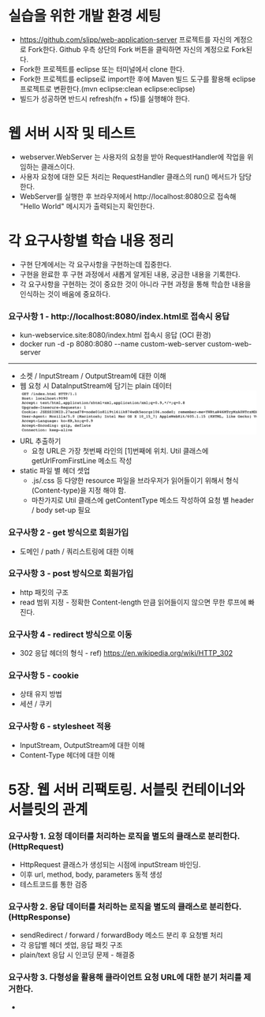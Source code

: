 # 실습을 위한 개발 환경 세팅
* https://github.com/slipp/web-application-server 프로젝트를 자신의 계정으로 Fork한다. Github 우측 상단의 Fork 버튼을 클릭하면 자신의 계정으로 Fork된다.
* Fork한 프로젝트를 eclipse 또는 터미널에서 clone 한다.
* Fork한 프로젝트를 eclipse로 import한 후에 Maven 빌드 도구를 활용해 eclipse 프로젝트로 변환한다.(mvn eclipse:clean eclipse:eclipse)
* 빌드가 성공하면 반드시 refresh(fn + f5)를 실행해야 한다.

# 웹 서버 시작 및 테스트
* webserver.WebServer 는 사용자의 요청을 받아 RequestHandler에 작업을 위임하는 클래스이다.
* 사용자 요청에 대한 모든 처리는 RequestHandler 클래스의 run() 메서드가 담당한다.
* WebServer를 실행한 후 브라우저에서 http://localhost:8080으로 접속해 "Hello World" 메시지가 출력되는지 확인한다.

# 각 요구사항별 학습 내용 정리
* 구현 단계에서는 각 요구사항을 구현하는데 집중한다. 
* 구현을 완료한 후 구현 과정에서 새롭게 알게된 내용, 궁금한 내용을 기록한다.
* 각 요구사항을 구현하는 것이 중요한 것이 아니라 구현 과정을 통해 학습한 내용을 인식하는 것이 배움에 중요하다. 

### 요구사항 1 - http://localhost:8080/index.html로 접속시 응답
* kun-webservice.site:8080/index.html 접속시 응답 (OCI 환경)
* docker run -d -p 8080:8080 --name custom-web-server custom-web-server

- - -
* 소켓 / InputStream / OutputStream에 대한 이해
* 웹 요청 시 DataInputStream에 담기는 plain 데이터
![img.png](./for-readme/request-plain-data.png)
* URL 추출하기
  * 요청 URL은 가장 첫번째 라인의 [1]번째에 위치. Util 클래스에 getUrlFromFirstLine 메소드 작성
* static 파일 별 헤더 셋업
  * .js/.css 등 다양한 resource 파일을 브라우저가 읽어들이기 위해서 형식(Content-type)을 지정 해야 함.
  * 마찬가지로 Util 클래스에 getContentType 메소드 작성하여 요청 별 header / body set-up 필요

### 요구사항 2 - get 방식으로 회원가입
* 도메인 / path / 쿼리스트링에 대한 이해

### 요구사항 3 - post 방식으로 회원가입
* http 패킷의 구조
* read 범위 지정 - 정확한 Content-length 만큼 읽어들이지 않으면 무한 루프에 빠진다.

### 요구사항 4 - redirect 방식으로 이동
* 302 응답 헤더의 형식 - ref) https://en.wikipedia.org/wiki/HTTP_302

### 요구사항 5 - cookie
* 상태 유지 방법
* 세션 / 쿠키

### 요구사항 6 - stylesheet 적용
* InputStream, OutputStream에 대한 이해
* Content-Type 헤더에 대한 이해


# 5장. 웹 서버 리팩토링. 서블릿 컨테이너와 서블릿의 관계

### 요구사항 1. 요청 데이터를 처리하는 로직을 별도의 클래스로 분리한다.(HttpRequest)

* HttpRequest 클래스가 생성되는 시점에 inputStream 바인딩.
* 이후 url, method, body, parameters 동적 생성
* 테스트코드를 통한 검증

### 요구사항 2. 응답 데이터를 처리하는 로직을 별도의 클래스로 분리한다.(HttpResponse)

* sendRedirect / forward / forwardBody 메소드 분리 후 요청별 처리
* 각 응답별 헤더 셋업, 응답 패킷 구조
* plain/text 응답 시 인코딩 문제 - 해결중

### 요구사항 3. 다형성을 활용해 클라이언트 요청 URL에 대한 분기 처리를 제거한다.

* 